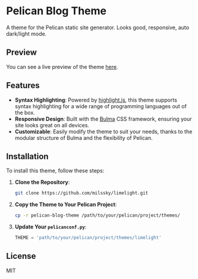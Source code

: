 # Pelican Blog Theme

A theme for the Pelican static site generator. Looks good, responsive, auto dark/light mode.

## Preview

You can see a live preview of the theme [here](https://blog.milssky.ru).

## Features

- **Syntax Highlighting**: Powered by [highlight.js](https://highlightjs.org/), this theme supports syntax highlighting for a wide range of programming languages out of the box.
- **Responsive Design**: Built with the [Bulma](https://bulma.io/) CSS framework, ensuring your site looks great on all devices.
- **Customizable**: Easily modify the theme to suit your needs, thanks to the modular structure of Bulma and the flexibility of Pelican.

## Installation

To install this theme, follow these steps:

1. **Clone the Repository**:
   ```sh
   git clone https://github.com/milssky/limelight.git
   ```

2. **Copy the Theme to Your Pelican Project**:
   ```sh
   cp -r pelican-blog-theme /path/to/your/pelican/project/themes/
   ```

3. **Update Your `pelicanconf.py`**:
   ```python
   THEME = 'path/to/your/pelican/project/themes/limelight'
   ```

## License
MIT
